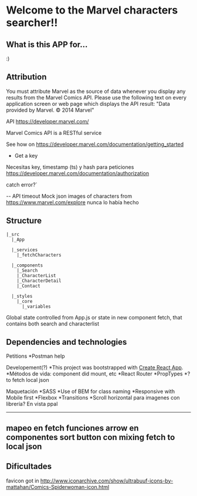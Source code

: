 # Welcome to the Marvel characters searcher!!

## What is this APP for...
:)

## Attribution
You must attribute Marvel as the source of data whenever you display any results from the Marvel Comics API. Please use the following text on every application screen or web page which displays the API result:
"Data provided by Marvel. © 2014 Marvel"

API https://developer.marvel.com/

Marvel Comics API is a RESTful service

See how on https://developer.marvel.com/documentation/getting_started
- Get a key

Necesitas key, timestamp (ts) y hash para peticiones https://developer.marvel.com/documentation/authorization


catch error?`

--
API timeout
Mock json
images of characters from https://www.marvel.com/explore
nunca lo había hecho

## Structure
```
|_src
  |_App

  |_services
    |_fetchCharacters

  |_components
    |_Search
    |_CharacterList
    |_CharacterDetail
    |_Contact
  
  |_styles
    |_core
      |_variables
```

Global state controlled from App.js
or state in new component fetch, that contains both search and characterlist

## Dependencies and technologies
Petitions
*Postman help

Developement(?)
*This project was bootstrapped with [Create React App](https://github.com/facebook/create-react-app).
*Métodos de vida: component did mount, etc
*React Router
*PropTypes
*? to fetch local json

Maquetación
*SASS
*Use of BEM for class naming
*Responsive with Mobile first
*Flexbox
*Transitions
*Scroll horizontal para imagenes con librería? En vista ppal

---
mapeo en fetch
funciones arrow en componentes
sort
button con mixing
fetch to local json
---

## Dificultades


favicon got in http://www.iconarchive.com/show/ultrabuuf-icons-by-mattahan/Comics-Spiderwoman-icon.html